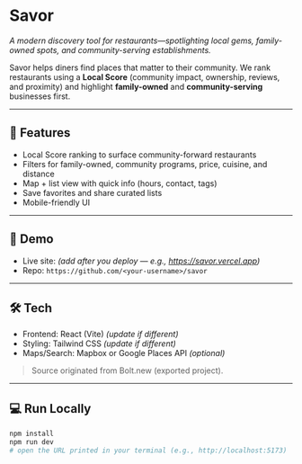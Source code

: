 # Savor
*A modern discovery tool for restaurants—spotlighting local gems, family-owned spots, and community-serving establishments.*

Savor helps diners find places that matter to their community. We rank restaurants using a **Local Score** (community impact, ownership, reviews, and proximity) and highlight **family-owned** and **community-serving** businesses first.

---

## 🌟 Features
- Local Score ranking to surface community-forward restaurants
- Filters for family-owned, community programs, price, cuisine, and distance
- Map + list view with quick info (hours, contact, tags)
- Save favorites and share curated lists
- Mobile-friendly UI

---

## 🚀 Demo
- Live site: *(add after you deploy — e.g., https://savor.vercel.app)*
- Repo: `https://github.com/<your-username>/savor`

---

## 🛠️ Tech
- Frontend: React (Vite) *(update if different)*
- Styling: Tailwind CSS *(update if different)*
- Maps/Search: Mapbox or Google Places API *(optional)*

> Source originated from Bolt.new (exported project).

---

## 💻 Run Locally
```bash
npm install
npm run dev
# open the URL printed in your terminal (e.g., http://localhost:5173)
